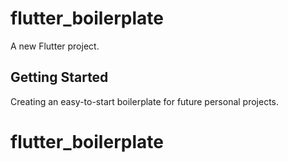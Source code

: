 # flutter_boilerplate

A new Flutter project.

## Getting Started
Creating an easy-to-start boilerplate for future personal projects.

# flutter_boilerplate
